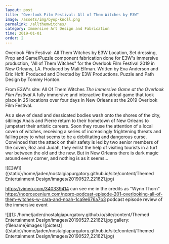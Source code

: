 ```yaml
---
layout: post
title: "Overlook Film Festival: All of Them Witches by E3W"
image: /assets/img/byop-knoll.png
permalink: /allthemwitches/
category: Immersive Art Design and Fabrication
time: 2019-01-01
order: 2
---
```


Overlook Film Festival: All Them Witches by E3W
Location, Set dressing, Prop and Game/Puzzle component fabrication done for E3W's immersive production, "All of Them Witches" for the Overlook Film Festival 2019 in New Orleans, LA. 
Produced by Mali Elfman. Written by Eva Anderson and Eric Hoff. Produced and Directed by E3W Productions. Puzzle and Path Design by Tommy Honton. 

From E3W's site:
All Of Them Witches
*The Immersive Game at the Overlook Film Festival*
A fully immersive and interactive theatrical game that took place in 25 locations over four days in New Orleans at the 2019 Overlook Film Festival.

As a slew of dead and dessicated bodies wash onto the shores of the city, siblings Anais and Pierre return to their hometown of New Orleans to jumpstart their artistic careers. Soon they rouse the attention of a local coven of witches, receiving a series of increasingly frightening threats and falling prey to what seems to be a debilitating and dangerous curse. Convinced that the attack on their safety is led by two senior members of the coven, Roz and Judah, they enlist the help of visiting tourists in a turf war between the old and the new. But in New Orleans there is dark magic around every corner, and nothing is as it seems...

![E3W1]({static}/home/jaden/nostalgiapurgatory.github.io/site/content/Themed Entertainment Design/images/20190527_221621.jpg)


https://vimeo.com/340339414 can see me in the credits as "Wynn Thorn"
https://noproscenium.com/nopro-podcast-episode-201-overlooking-all-of-them-witches-w-cara-and-noah-1ca9e676a7b3 
podcast episode review of the immersive event

![][1]: /home/jaden/nostalgiapurgatory.github.io/site/content/Themed Entertainment Design/images/20190527_221621.jpg
gallery: {filename}images
![pictest]({static}/home/jaden/nostalgiapurgatory.github.io/site/content/Themed Entertainment Design/images/20190527_221621.jpg)